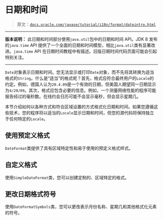 # 日期和时间

> 原文：[`docs.oracle.com/javase/tutorial/i18n/format/dateintro.html`](https://docs.oracle.com/javase/tutorial/i18n/format/dateintro.html)

* * *

**版本说明：** 此日期和时间部分使用`java.util`包中的日期和时间 API。JDK 8 发布的`java.time` API 提供了一个全面的日期和时间模型，相比`java.util`类有显著改进。`java.time` API 在日期时间教程中有描述。旧版日期时间代码页面可能会引起特别关注。

* * *

`Date`对象表示日期和时间。您无法显示或打印`Date`对象，而不先将其转换为适当格式的`String`。什么是“适当”的格式呢？首先，格式应符合最终用户的`Locale`的约定。例如，德国人认为`20.4.09`是一个有效的日期，但美国人期望同一日期显示为`4/20/09`。其次，格式应包含必要的信息。例如，一个测量网络性能的程序可能报告经过的毫秒数。在线约会日历可能不会显示毫秒，但会显示星期几。

本节介绍如何以各种方式和符合区域设置的方式格式化日期和时间。如果您遵循这些技术，您的程序将以适当的`Locale`显示日期和时间，但您的源代码将保持独立于任何特定的`Locale`。

## 使用预定义格式

`DateFormat`类提供了具有区域特定性和易于使用的预定义格式样式。

## 自定义格式

使用`SimpleDateFormat`类，您可以创建定制的、区域特定的格式。

## 更改日期格式符号

使用`DateFormatSymbols`类，您可以更改表示月份名称、星期几和其他格式化元素的符号。
